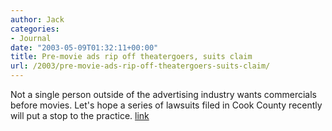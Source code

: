 ```yaml
---
author: Jack
categories:
- Journal
date: "2003-05-09T01:32:11+00:00"
title: Pre-movie ads rip off theatergoers, suits claim
url: /2003/pre-movie-ads-rip-off-theatergoers-suits-claim/
---
```


Not a single person outside of the advertising industry wants commercials before movies. Let's hope a series of lawsuits filed in Cook County recently will put a stop to the practice. [link][1]

 [1]: http://www.suntimes.com/output/news/cst-nws-film19.html